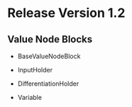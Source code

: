 # Release Version 1.2

## Value Node Blocks

  * BaseValueNodeBlock

  * InputHolder

  * DifferentiationHolder

  * Variable
